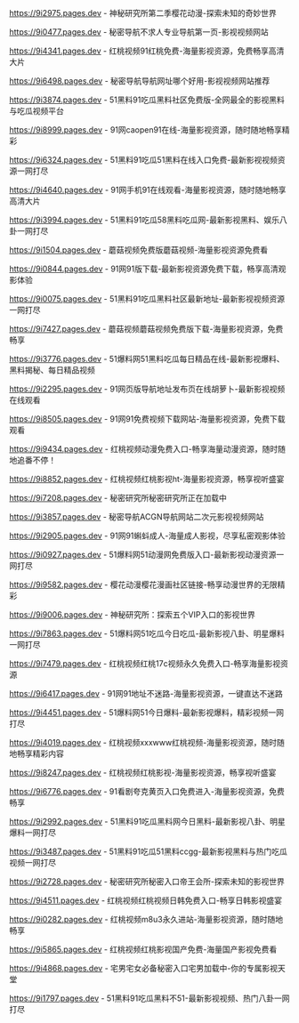 
https://9i2975.pages.dev - 神秘研究所第二季樱花动漫-探索未知的奇妙世界

https://9i0477.pages.dev - 秘密导航不求人专业导航第一页-影视视频网站

https://9i4341.pages.dev - 红桃视频91红桃免费-海量影视资源，免费畅享高清大片

https://9i6498.pages.dev - 秘密导航导航网址哪个好用-影视视频网站推荐

https://9i3874.pages.dev - 51黑料91吃瓜黑料社区免费版-全网最全的影视黑料与吃瓜视频平台

https://9i8999.pages.dev - 91网caopen91在线-海量影视资源，随时随地畅享精彩

https://9i6324.pages.dev - 51黑料91吃瓜51黑料在线入口免费-最新影视视频资源一网打尽

https://9i4640.pages.dev - 91网手机91在线观看-海量影视资源，随时随地畅享高清大片

https://9i3994.pages.dev - 51黑料91吃瓜58黑料吃瓜网-最新影视黑料、娱乐八卦一网打尽

https://9i1504.pages.dev - 蘑菇视频免费版蘑菇视频-海量影视资源免费看

https://9i0844.pages.dev - 91网91版下载-最新影视资源免费下载，畅享高清观影体验

https://9i0075.pages.dev - 51黑料91吃瓜黑料社区最新地址-最新影视视频资源一网打尽

https://9i7427.pages.dev - 蘑菇视频蘑菇视频免费版下载-海量影视资源，免费畅享

https://9i3776.pages.dev - 51爆料网51黑料吃瓜每日精品在线-最新影视爆料、黑料揭秘、每日精品视频

https://9i2295.pages.dev - 91网页版导航地址发布页在线胡萝卜-最新影视视频在线观看

https://9i8505.pages.dev - 91网91免费视频下载网站-海量影视资源，免费下载观看

https://9i9434.pages.dev - 红桃视频动漫免费入口-畅享海量动漫资源，随时随地追番不停！

https://9i8852.pages.dev - 红桃视频红桃影视ht-海量影视资源，畅享视听盛宴

https://9i7208.pages.dev - 秘密研究所秘密研究所正在加载中

https://9i3857.pages.dev - 秘密导航ACGN导航网站二次元影视视频网站

https://9i2905.pages.dev - 91网91蝌蚪成人-海量成人影视，尽享私密观影体验

https://9i0927.pages.dev - 51爆料网51动漫网免费版入口-最新影视动漫资源一网打尽

https://9i9582.pages.dev - 樱花动漫樱花漫画社区链接-畅享动漫世界的无限精彩

https://9i9006.pages.dev - 神秘研究所：探索五个VIP入口的影视世界

https://9i7863.pages.dev - 51爆料网51吃瓜今日吃瓜-最新影视八卦、明星爆料一网打尽

https://9i7479.pages.dev - 红桃视频红桃17c视频永久免费入口-畅享海量影视资源

https://9i6417.pages.dev - 91网91地址不迷路-海量影视资源，一键直达不迷路

https://9i4451.pages.dev - 51爆料网51今日爆料-最新影视爆料，精彩视频一网打尽

https://9i4019.pages.dev - 红桃视频xxxwww红桃视频-海量影视资源，随时随地畅享精彩内容

https://9i8247.pages.dev - 红桃视频红桃影视-海量影视资源，畅享视听盛宴

https://9i6776.pages.dev - 91看剧夸克黄页入口免费进入-海量影视资源，免费畅享

https://9i2992.pages.dev - 51黑料91吃瓜黑料网今日黑料-最新影视八卦、明星爆料一网打尽

https://9i3487.pages.dev - 51黑料91吃瓜51黑料ccgg-最新影视黑料与热门吃瓜视频一网打尽

https://9i2728.pages.dev - 秘密研究所秘密入口帝王会所-探索未知的影视世界

https://9i4511.pages.dev - 红桃视频红桃视频日韩免费入口-畅享日韩影视盛宴

https://9i0282.pages.dev - 红桃视频m8u3永久进站-海量影视资源，随时随地畅享

https://9i5865.pages.dev - 红桃视频红桃影视国产免费-海量国产影视免费看

https://9i4868.pages.dev - 宅男宅女必备秘密入口宅男加载中-你的专属影视天堂

https://9i1797.pages.dev - 51黑料91吃瓜黑料不51-最新影视视频、热门八卦一网打尽
